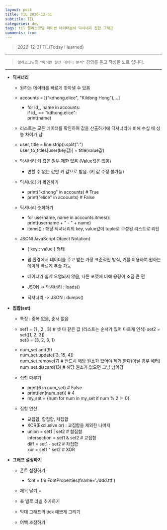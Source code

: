 ```yaml
---
layout: post
title: TIL 2020-12-31 
subtitle: TIL 
categories: dev
tags: til 앨리스코딩 파이썬 데이터분석 딕셔너리 집합 그래프
comments: true
---
```



> 2020-12-31 TIL(Today I learned)
---

> `앨리스코딩`의 `"파이썬 실전 데이터 분석"` 강의를 듣고 작성한 노트 입니다.
---

* __딕셔너리__
  - 원하는 데이터를 빠르게 찾아낼 수 있음
  - accounts = [("kdhong.elice", "Kildong Hong"),...]
    + for id_, name in accounts:  
        if id_ == "kdhong.elice":  
          print(name)  
          
  - 리스트는 모든 데이터를 확인하여 값을 산출하기에 딕셔너리에 비해 수십 배 성능 차이가 남  
  - user, title = line.strip().split(":")  
    user_to_titles[user(key값)] = title(value값)
  
  - 딕셔너리 키 값은 일부 제한 있음 (Value값은 없음)
    + 변할 수 없는 값만 키 값으로 받음. (키 값 수정 불가능)
    
  - 딕셔너리 키 확인하기
    + print("kdhong" in accounts) # True 
    + print("elice" in acoounts) # False  
    
  - 딕셔너리 순회하기
    + for username, name in accounts.itmes():  
      print(username + " - " + name)
    + items() : 해당 딕셔너리의 key, value값이 tuple로 구성된 리스트로 리턴  
    
  - JSON(JavaScript Object Notation)
    + { key : value } 형태  
    + 웹 환경에서 데이터를 주고 받는 가장 표준적인 방식, 키를 이용하여 원하는 데이터 빠르게 추출 가능
    + 데이터가 쉽게 오염되지 않음, 다른 포맷에 비해 용량이 조금 큰 편
    
    + JSON -> 딕셔너리 : loads()
    + 딕셔너리 -> JSON : dumps()
    
    
* __집합(set)__
  - 특징 : 중복 없음, 순서 없음
  - set1 = {1 , 2 , 3} # 셋 다 같은 값 (리스트는 순서가 있어 다르게 인식) 
    set2 = set([1, 2, 3])  
    set3 = {3, 2, 3, 1}
  - num_set.add(9)  
    num_set.update([3, 15, 4])  
    num_set.remove(7) # 반드시 해당 원소가 있어야 제거 한다(아닐 경우 에러)
    num_set.discard(13) # 해당 원소가 없으면 그냥 넘어감  
  - 집합 다루기
    + print(6 in num_set) # False
    + print(len(num_set)) # 4 
    + my_set = {num for num in my_set if num % 2 != 0}
    
  - 집합 연산
    + 교집합, 합집합, 차집합
    + XOR(Exclusive or) : 교집합을 제외한 나머지 
    + union = set1 | set2 # 합집합  
      intersection = set1 & set2 # 교집합  
      diff = set1 - set2 # 차집합  
      xor = set1 ^ set2 # XOR  
      
* __그래프 설정하기__
  - 폰트 설정하기
    + font = fm.FontProperties(fname='./ddd.ttf')

  - 제목 달기
    + 
  
  - 축 별로 라벨 추가하기
  
  
  - 막대 그래프의 tick 예쁘게 그리기
  
  
  - 여백 조정하기
  
